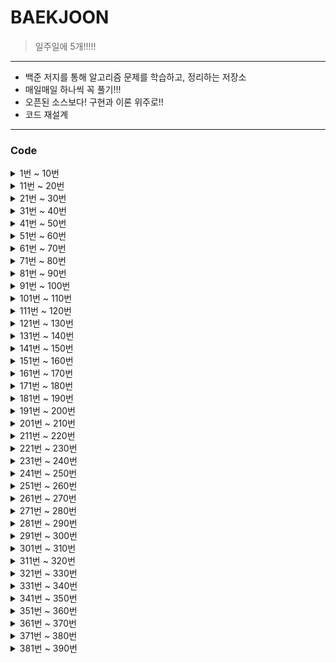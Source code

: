 # BAEKJOON
> 일주일에 5개!!!!!

<hr/>

+ 백준 저지를 통해 알고리즘 문제를 학습하고, 정리하는 저장소
+ 매일매일 하나씩 꼭 풀기!!!
+ 오픈된 소스보다! 구현과 이론 위주로!!
+ 코드 재설계

<hr/>

### Code
<details markdown="1">
<summary>1번 ~ 10번</summary>

 1. [A+B](https://github.com/DongGeon0908/BAEKJOON/blob/master/java/A%2BB.java)
 2. [A-B](https://github.com/DongGeon0908/BAEKJOON/blob/master/java/A-B.java)
 3. [Hello World](https://github.com/DongGeon0908/BAEKJOON/blob/master/java/HelloWorld.java)
 4. [We love kriii](https://github.com/DongGeon0908/BAEKJOON/blob/master/java/Welovekriii.java)
 5. [별 찍기](https://github.com/DongGeon0908/BAEKJOON/blob/master/java/%EB%B3%84%EC%B0%8D%EA%B8%B0.java)
 6. [AxB](https://github.com/DongGeon0908/BAEKJOON/blob/master/java/AXB.java)
 7. [N 찍기](https://github.com/DongGeon0908/BAEKJOON/blob/master/java/N%EC%B0%8D%EA%B8%B0.java)
 8. [사칙연산](https://github.com/DongGeon0908/BAEKJOON/blob/master/java/%EC%82%AC%EC%B9%99%EC%97%B0%EC%82%B0.java)
 9. [구구단](https://github.com/DongGeon0908/BAEKJOON/blob/master/java/%EA%B5%AC%EA%B5%AC%EB%8B%A8.java)
 10. [시험 성적](https://github.com/DongGeon0908/BAEKJOON/blob/master/java/%EC%8B%9C%ED%97%98%EC%84%B1%EC%A0%81.java)

</details>
<details markdown="1">
<summary>11번 ~ 20번</summary>

11. [아스키 코드](https://github.com/DongGeon0908/BAEKJOON/blob/master/java/%EC%95%84%EC%8A%A4%ED%82%A4%EC%BD%94%EB%93%9C.java)
12. [A나누기B](https://github.com/DongGeon0908/BAEKJOON/blob/master/java/A%EB%82%98%EB%88%84%EA%B8%B0B.java)
13. [기찍 N](https://github.com/DongGeon0908/BAEKJOON/blob/master/java/%EA%B8%B0%EC%B0%8DN.java)
14. [별찍기_2](https://github.com/DongGeon0908/BAEKJOON/blob/master/java/%EB%B3%84%EC%B0%8D%EA%B8%B0_2.java)
15. [세 수](https://github.com/DongGeon0908/BAEKJOON/blob/master/java/%EC%84%B8%EA%B0%9C%EC%9D%98%EC%88%98.java)
16. [두 수 비교하기](https://github.com/DongGeon0908/BAEKJOON/blob/master/java/%EB%91%90%EC%88%98%EB%B9%84%EA%B5%90%ED%95%98%EA%B8%B0.java)
17. [상수](https://github.com/DongGeon0908/BAEKJOON/blob/master/java/%EC%83%81%EC%88%98.java)
18. [곱셈](https://github.com/DongGeon0908/BAEKJOON/blob/master/java/%EA%B3%B1%EC%85%88.java)
19. [평균](https://github.com/DongGeon0908/BAEKJOON/blob/master/java/%ED%8F%89%EA%B7%A0.java)
20. [최댓값](https://github.com/DongGeon0908/BAEKJOON/blob/master/java/%EC%B5%9C%EB%8C%93%EA%B0%92.java)

</details>
<details markdown="1">
<summary>21번 ~ 30번</summary>

21. [열 개씩 끊어 출력](https://github.com/DongGeon0908/BAEKJOON/blob/master/java/%EC%97%B4%EA%B0%9C%EC%94%A9%EB%81%8A%EC%96%B4%20%EC%B6%9C%EB%A0%A5%ED%95%98%EA%B8%B0.java)
22. [사분면 고르기](https://github.com/DongGeon0908/BAEKJOON/blob/master/java/%EC%82%AC%EB%B6%84%EB%A9%B4%EA%B3%A0%EB%A5%B4%EA%B8%B0.java)
23. [나머지](https://github.com/DongGeon0908/BAEKJOON/blob/master/java/%EB%82%98%EB%A8%B8%EC%A7%80.java)
24. [OX퀴즈](https://github.com/DongGeon0908/BAEKJOON/blob/master/java/OX%ED%80%B4%EC%A6%88.java)
25. [달팽이는 올라가고 싶다](https://github.com/DongGeon0908/BAEKJOON/blob/master/java/%EB%8B%AC%ED%8C%BD%EC%9D%B4%EB%8A%94%EC%98%AC%EB%9D%BC%EA%B0%80%EA%B3%A0%EC%8B%B6%EB%8B%A4.java)
26. [윤년](https://github.com/DongGeon0908/BAEKJOON/blob/master/java/%EC%9C%A4%EB%85%84.java)
27. [알람 시계](https://github.com/DongGeon0908/BAEKJOON/blob/master/java/%EC%95%8C%EB%9E%8C%EC%8B%9C%EA%B3%84.java)
28. [A+B - 3](https://github.com/DongGeon0908/BAEKJOON/blob/master/java/A%2BB-3.java)
29. [합](https://github.com/DongGeon0908/BAEKJOON/blob/master/java/%ED%95%A9.java)
30. [빠른 A + B](https://github.com/DongGeon0908/BAEKJOON/blob/master/java/%EB%B9%A0%EB%A5%B8A%2BB.java)

</details>
<details markdown="1">
<summary>31번 ~ 40번</summary>

31. [A+B - 7](https://github.com/DongGeon0908/BAEKJOON/blob/master/java/A%2BB-7.java)
32. [A+B - 8](https://github.com/DongGeon0908/BAEKJOON/blob/master/java/A%2BB-8.java)
33. [별 찍기 - 2](https://github.com/DongGeon0908/BAEKJOON/blob/master/java/%EB%B3%84%EC%B0%8D%EA%B8%B0-2.java)
34. [X보다 작은 수](https://github.com/DongGeon0908/BAEKJOON/blob/master/java/X%EB%B3%B4%EB%8B%A4%EC%9E%91%EC%9D%80%EC%88%98.java)
35. [등록](https://github.com/DongGeon0908/BAEKJOON/blob/master/java/%EB%93%B1%EB%A1%9D.java)
36. [별 찍기 - 3](https://github.com/DongGeon0908/BAEKJOON/blob/master/java/2440.java)
37. [A + B - 2](https://github.com/DongGeon0908/BAEKJOON/blob/master/java/2558.java)
38. [숫자의 합](https://github.com/DongGeon0908/BAEKJOON/blob/master/java/11720.java)
39. [별 찍기 - 4](https://github.com/DongGeon0908/BAEKJOON/blob/master/java/2441.java)
40. [숫자의 개수](https://github.com/DongGeon0908/BAEKJOON/blob/master/java/2577.java)

</details>
<details markdown="1">
<summary>41번 ~ 50번</summary>

41. [소수 구하기](https://github.com/DongGeon0908/BAEKJOON/blob/master/java/1929.java)
42. [수 정렬하기](https://github.com/DongGeon0908/BAEKJOON/blob/master/java/2750.java)
43. [평균 점수](https://github.com/DongGeon0908/BAEKJOON/blob/master/java/10039.java)
44. [A+B - 5](https://github.com/DongGeon0908/BAEKJOON/blob/master/java/10952.java)
45. [정수 N개의 합](https://github.com/DongGeon0908/BAEKJOON/blob/master/java/15596.java)
46. [팩토리얼](https://github.com/DongGeon0908/BAEKJOON/blob/master/java/10872.java)
47. [피보나치 수 5](https://github.com/DongGeon0908/BAEKJOON/blob/master/java/10870.java)
48. [A+B - 6](https://github.com/DongGeon0908/BAEKJOON/blob/master/java/10953.java)
49. [정ㅋ벅ㅋ](https://github.com/DongGeon0908/BAEKJOON/blob/master/java/1237.java)
50. [손익분기점](https://github.com/DongGeon0908/BAEKJOON/blob/master/java/1712.java)

</details>
<details markdown="1">
<summary>51번 ~ 60번</summary>

51. [최소,최대](https://github.com/DongGeon0908/BAEKJOON/blob/master/java/10818.java)
52. [소수 찾기](https://github.com/DongGeon0908/BAEKJOON/blob/master/java/1978.java)
53. [직각삼각형](https://github.com/DongGeon0908/BAEKJOON/blob/master/java/4153.java)
54. [상근날드](https://github.com/DongGeon0908/BAEKJOON/blob/master/java/5543.java)
55. [별 찍기 - 13](https://github.com/DongGeon0908/BAEKJOON/blob/master/java/2523.java)
56. [별 찍기 - 5](https://github.com/DongGeon0908/BAEKJOON/blob/master/java/2442.java)
57. [별 찍기 - 6](https://github.com/DongGeon0908/BAEKJOON/blob/master/java/2443.java)
58. [별 찍기 - 12](https://github.com/DongGeon0908/BAEKJOON/blob/master/java/2522.java)
59. [사파리월드](https://github.com/DongGeon0908/BAEKJOON/blob/master/java/2420.java)
60. [타노스](https://github.com/DongGeon0908/BAEKJOON/blob/master/java/15802.java)

</details>

<details markdown="1">
<summary>61번 ~ 70번</summary>

61. [조교는 새디스트야!!](https://github.com/DongGeon0908/BAEKJOON/blob/master/java/14656.java)
62. [평균은 넘겠지](https://github.com/DongGeon0908/BAEKJOON/blob/master/java/4344.java)
63. [단어의 개수](https://github.com/DongGeon0908/BAEKJOON/blob/master/java/1152.java)
64. [홍익대학교](https://github.com/DongGeon0908/BAEKJOON/blob/master/java/16394.java)
65. [소트인사이드](https://github.com/DongGeon0908/BAEKJOON/blob/master/java/1427.java)
66. [개수 세기](https://github.com/DongGeon0908/BAEKJOON/blob/master/java/10807.java)
67. [히스토그램](https://github.com/DongGeon0908/BAEKJOON/blob/master/java/13752.java)
68. [사분면](https://github.com/DongGeon0908/BAEKJOON/blob/master/java/9610.java)
69. [카드 게임](https://github.com/DongGeon0908/BAEKJOON/blob/master/java/5522.java)
70. [스타워즈 로고](https://github.com/DongGeon0908/BAEKJOON/blob/master/java/9653.java)

</details>
<details markdown="1">
<summary>71번 ~ 80번</summary>

71. [더하기](https://github.com/DongGeon0908/BAEKJOON/blob/master/java/14918.java)
72. [피시방 알바](https://github.com/DongGeon0908/BAEKJOON/blob/master/java/1453.java)
73. [1998년생인 내가 태국에서는 2541년생?!](https://github.com/DongGeon0908/BAEKJOON/blob/master/java/18108.java)
74. [16진수](https://github.com/DongGeon0908/BAEKJOON/blob/master/java/1550.java)
75. [R2](https://github.com/DongGeon0908/BAEKJOON/blob/master/java/3046.java)
76. [문자열 반복](https://github.com/DongGeon0908/BAEKJOON/blob/master/java/2675.java)
77. [정수의 개수](https://github.com/DongGeon0908/BAEKJOON/blob/master/java/10821.java)
78. [A+B - 4](https://github.com/DongGeon0908/BAEKJOON/blob/master/java/10951.java)
79. [ATM](https://github.com/DongGeon0908/BAEKJOON/blob/master/java/11399.java)
80. [별 찍기 - 9](https://github.com/DongGeon0908/BAEKJOON/blob/master/java/2446.java)

</details>
<details markdown="1">
<summary>81번 ~ 90번</summary>

81. [나머지](https://github.com/DongGeon0908/BAEKJOON/blob/master/java/3052.java)
82. [더하기 사이클](https://github.com/DongGeon0908/BAEKJOON/blob/master/java/1110.java)
83. [지능형 ](https://github.com/DongGeon0908/BAEKJOON/blob/master/java/2455.java)
84. [별 찍기 - 7](https://github.com/DongGeon0908/BAEKJOON/blob/master/java/2444.java)
85. [수학은 비대면강의입니다](https://github.com/DongGeon0908/BAEKJOON/blob/master/java/19532.java)
86. [별 찍기 - 8](https://github.com/DongGeon0908/BAEKJOON/blob/master/java/2445.java)
87. [더하기](https://github.com/DongGeon0908/BAEKJOON/blob/master/java/10822.java)
88. [제로](https://github.com/DongGeon0908/BAEKJOON/blob/master/java/10773.java)
89. [새로운 시작](https://github.com/DongGeon0908/BAEKJOON/blob/master/java/15962.java)
90. [접미사 배열](https://github.com/DongGeon0908/BAEKJOON/blob/master/java/11656.java)

</details>
<details markdown="1">
<summary>91번 ~ 100번</summary>

91. [팰린드롬수](https://github.com/DongGeon0908/BAEKJOON/blob/master/java/1259.java)
92. [펠린드롬](https://github.com/DongGeon0908/BAEKJOON/blob/master/java/13235.java)
93. [10부제](https://github.com/DongGeon0908/BAEKJOON/blob/master/java/10797.java)
94. [알파벳 찾기](https://github.com/DongGeon0908/BAEKJOON/blob/master/java/10809.java)
95. [별 찍기 - 21](https://github.com/DongGeon0908/BAEKJOON/blob/master/java/10996.java)
96. [별 찍기 - 20](https://github.com/DongGeon0908/BAEKJOON/blob/master/java/10995.java)
97. [별 찍기 - 14](https://github.com/DongGeon0908/BAEKJOON/blob/master/java/2556.java)
98. [제곱 ㄴㄴ 수](https://github.com/DongGeon0908/BAEKJOON/blob/master/java/1016.java)
99. [수 정렬하기 2](https://github.com/DongGeon0908/BAEKJOON/blob/master/java/2751.java)
100. [점수계산](https://github.com/DongGeon0908/BAEKJOON/blob/master/java/2506.java)

</details>
<details markdown="1">
<summary>101번 ~ 110번</summary>

101. [소수](https://github.com/DongGeon0908/BAEKJOON/blob/master/java/2581.java)
102. [검증수](https://github.com/DongGeon0908/BAEKJOON/blob/master/java/2475.java)
103. [수 정렬하기 3](https://github.com/DongGeon0908/BAEKJOON/blob/master/java/10989.java)
104. [직사각형에서 탈출](https://github.com/DongGeon0908/BAEKJOON/blob/master/java/1085.java)
105. [보물](https://github.com/DongGeon0908/BAEKJOON/blob/master/java/1026.java)
106. [그대로 출력하기](https://github.com/DongGeon0908/BAEKJOON/blob/master/java/11718.java)
107. [남욱이의 닭장](https://github.com/DongGeon0908/BAEKJOON/blob/master/java/11006.java)
108. [곱셈](https://github.com/DongGeon0908/BAEKJOON/blob/master/java/1629.java)
109. [배수와 약수](https://github.com/DongGeon0908/BAEKJOON/blob/master/java/5086.java)
110. [별 찍기 - 15](https://github.com/DongGeon0908/BAEKJOON/blob/master/java/10990.java)

</details>
<details markdown="1">
<summary>111번 ~ 120번</summary>

111. [별 찍기 - 16](https://github.com/DongGeon0908/BAEKJOON/blob/master/java/10991.java)
112. [별 찍기 - 17](https://github.com/DongGeon0908/BAEKJOON/blob/master/java/10992.java)
113. [큰 수 A+B](https://github.com/DongGeon0908/BAEKJOON/blob/master/java/10757.java)
114. [동전 0](https://github.com/DongGeon0908/BAEKJOON/blob/master/java/11047.java)
115. [A+B - 9](https://github.com/DongGeon0908/BAEKJOON/blob/master/java/15740.java)
116. [과목선택](https://github.com/DongGeon0908/BAEKJOON/blob/master/java/11948.java)
117. [부녀회장이 될테야](https://github.com/DongGeon0908/BAEKJOON/blob/master/java/2775.java)
118. [네 번째 점](https://github.com/DongGeon0908/BAEKJOON/blob/master/java/3009.java)
119. [조별과제를 하려는데 조장이 사라졌다](https://github.com/DongGeon0908/BAEKJOON/blob/master/java/15727.java)
120. [전국 대학생 프로그래밍 대회 동아리 연합 여름 대회 2018](https://github.com/DongGeon0908/BAEKJOON/blob/master/java/15890.java)

</details>
<details markdown="1">
<summary>121번 ~ 130번</summary>

121. [셀프 넘버](https://github.com/DongGeon0908/BAEKJOON/blob/master/java/4673.java)
122. [Hello Judge](https://github.com/DongGeon0908/BAEKJOON/blob/master/java/9316.java)
123. [영수증](https://github.com/DongGeon0908/BAEKJOON/blob/master/java/5565.java)
124. [설탕 배달](https://github.com/DongGeon0908/BAEKJOON/blob/master/java/2839.java)
125. [수 찾기](https://github.com/DongGeon0908/BAEKJOON/blob/master/java/1920.java)
126. [한수](https://github.com/DongGeon0908/BAEKJOON/blob/master/java/1065.java)
127. [전자레인지](https://github.com/DongGeon0908/BAEKJOON/blob/master/java/10162.java)
128. [명령 프롬프트](https://github.com/DongGeon0908/BAEKJOON/blob/master/java/1032.java)
129. [단어공부](https://github.com/DongGeon0908/BAEKJOON/blob/master/java/1157.java)
130. [저작권](https://github.com/DongGeon0908/BAEKJOON/blob/master/java/2914.java)

</details>
<details markdown="1">
<summary>131번 ~ 140번</summary>

131. [연세대학교](https://github.com/DongGeon0908/BAEKJOON/blob/master/java/15680.java)
132. [KMP는 왜 KMP일까?](https://github.com/DongGeon0908/BAEKJOON/blob/master/java/2902.java)
133. [다이얼](https://github.com/DongGeon0908/BAEKJOON/blob/master/java/5622.java)
134. [시그마](https://github.com/DongGeon0908/BAEKJOON/blob/master/java/2355.java)
135. [킹, 퀸, 룩, 비숍, 나이트, 폰](https://github.com/DongGeon0908/BAEKJOON/blob/master/java/3003.java)
136. [2007](https://github.com/DongGeon0908/BAEKJOON/blob/master/java/1924.java)
137. [공백 없는 A+B](https://github.com/DongGeon0908/BAEKJOON/blob/master/java/15873.java)
138. [분해합](https://github.com/DongGeon0908/BAEKJOON/blob/master/java/2231.java)
139. [크로아티아 알파벳](https://github.com/DongGeon0908/BAEKJOON/blob/master/java/2941.java)
140. [그룹 단어 체커](https://github.com/DongGeon0908/BAEKJOON/blob/master/java/1316.java)

</details>
<details markdown="1">
<summary>141번 ~ 150번</summary>

141. [소음](https://github.com/DongGeon0908/BAEKJOON/blob/master/java/2935.java)
142. [로프](https://github.com/DongGeon0908/BAEKJOON/blob/master/java/2217.java)
143. [피보나치 수 2](https://github.com/DongGeon0908/BAEKJOON/blob/master/java/2748.java)
144. [가위 바위 보 999](https://github.com/DongGeon0908/BAEKJOON/blob/master/java/15913.java)
145. [피보나치 수](https://github.com/DongGeon0908/BAEKJOON/blob/master/java/2747.java)
146. [벌집](https://github.com/DongGeon0908/BAEKJOON/blob/master/java/2292.java)
147. [생일 출력하기](https://github.com/DongGeon0908/BAEKJOON/blob/master/java/2555.java)
148. [좌표 정렬하기](https://github.com/DongGeon0908/BAEKJOON/blob/master/java/11650.java)
149. [나이순 정렬](https://github.com/DongGeon0908/BAEKJOON/blob/master/java/10814.java)
150. [단어 정렬](https://github.com/DongGeon0908/BAEKJOON/blob/master/java/1181.java)

</details>
<details markdown="1">
<summary>151번 ~ 160번</summary>

151. [세수정렬](https://github.com/DongGeon0908/BAEKJOON/blob/master/java/2752.java)
152. [좌표 정렬하기 2](https://github.com/DongGeon0908/BAEKJOON/blob/master/java/11651.java)
153. [세로읽기](https://github.com/DongGeon0908/BAEKJOON/blob/master/java/10798.java)
154. [분수찾기](https://github.com/DongGeon0908/BAEKJOON/blob/master/java/1193.java)
155. [파도반 수열](https://github.com/DongGeon0908/BAEKJOON/blob/master/java/9461.java)
156. [ACM 호텔](https://github.com/DongGeon0908/BAEKJOON/blob/master/java/10250.java)
157. [이항 계수 1](https://github.com/DongGeon0908/BAEKJOON/blob/master/java/11050.java)
158. [영화감독 숌](https://github.com/DongGeon0908/BAEKJOON/blob/master/java/1436.java)
159. [홀수](https://github.com/DongGeon0908/BAEKJOON/blob/master/java/2576.java)
160. [그대로 출력하기 2](https://github.com/DongGeon0908/BAEKJOON/blob/master/java/11719.java)

</details>
<details markdown="1">
<summary>161번 ~ 170번</summary>

161. [오타맨 고창영](https://github.com/DongGeon0908/BAEKJOON/blob/master/java/2711.java)
162. [단어 길이 재기](https://github.com/DongGeon0908/BAEKJOON/blob/master/java/2743.java)
163. [음계](https://github.com/DongGeon0908/BAEKJOON/blob/master/java/2920.java)
164. [나는 요리사다](https://github.com/DongGeon0908/BAEKJOON/blob/master/java/2953.java)
165. [중복 빼고 정렬하기](https://github.com/DongGeon0908/BAEKJOON/blob/master/java/10867.java)
166. [홀수일까 짝수일까](https://github.com/DongGeon0908/BAEKJOON/blob/master/java/5988.java)
167. [대표값2](https://github.com/DongGeon0908/BAEKJOON/blob/master/java/2587.java)
168. [TGN](https://github.com/DongGeon0908/BAEKJOON/blob/master/java/5063.java)
169. [아!](https://github.com/DongGeon0908/BAEKJOON/blob/master/java/4999.java)
170. [하노이 탑](https://github.com/DongGeon0908/BAEKJOON/blob/master/java/1914.java)

</details>
<details markdown="1">
<summary>171번 ~ 180번</summary>

171. [알파벳 개수](https://github.com/DongGeon0908/BAEKJOON/blob/master/java/10808.java)
172. [심부름 가는 길](https://github.com/DongGeon0908/BAEKJOON/blob/master/java/5554.java)
173. [5와 6의 차이](https://github.com/DongGeon0908/BAEKJOON/blob/master/java/2864.java)
174. [문자열](https://github.com/DongGeon0908/BAEKJOON/blob/master/java/9086.java)
175. [학점계산](https://github.com/DongGeon0908/BAEKJOON/blob/master/java/2754.java)
176. [트로피 진열](https://github.com/DongGeon0908/BAEKJOON/blob/master/java/1668.java)
177. [IOIOI](https://github.com/DongGeon0908/BAEKJOON/blob/master/java/5525.java)
178. [택시 기하학](https://github.com/DongGeon0908/BAEKJOON/blob/master/java/3053.java)
179. [단어 뒤집기](https://github.com/DongGeon0908/BAEKJOON/blob/master/java/9093.java)
180. [나는야 포켓몬 마스터 이다솜](https://github.com/DongGeon0908/BAEKJOON/blob/master/java/1620.java)

</details>
<details markdown="1">
<summary>181번 ~ 190번</summary>

181. [N과 M (1)](https://github.com/DongGeon0908/BAEKJOON/blob/master/java/15649.java)
182. [크냐?](https://github.com/DongGeon0908/BAEKJOON/blob/master/java/4101.java)
183. [새로운 언어 CC](https://github.com/DongGeon0908/BAEKJOON/blob/master/java/19945.java)
184. [Sort 마스터 배지훈](https://github.com/DongGeon0908/BAEKJOON/blob/master/java/17263.java)
185. [소인수분해](https://github.com/DongGeon0908/BAEKJOON/blob/master/java/11653.java)
186. [다면체](https://github.com/DongGeon0908/BAEKJOON/blob/master/java/10569.java)
187. [과제 안 내신 분..?](https://github.com/DongGeon0908/BAEKJOON/blob/master/java/5597.java)
188. [Which Alien?](https://github.com/DongGeon0908/BAEKJOON/blob/master/java/6778.java)
189. [웰컴](https://github.com/DongGeon0908/BAEKJOON/blob/master/java/5337.java)
190. [CASIO](https://github.com/DongGeon0908/BAEKJOON/blob/master/java/15963.java)

</details>
<details markdown="1">
<summary>191번 ~ 200번</summary>

191. [긴자리 계산](https://github.com/DongGeon0908/BAEKJOON/blob/master/java/2338.java)
192. [파티가 끝나고 난 뒤](https://github.com/DongGeon0908/BAEKJOON/blob/master/java/2845.java)
193. [이번학기 평점은 몇점?](https://github.com/DongGeon0908/BAEKJOON/blob/master/java/2755.java)
194. [Time to Decompress](https://github.com/DongGeon0908/BAEKJOON/blob/master/java/17010.java)
195. [N과 M (2)](https://github.com/DongGeon0908/BAEKJOON/blob/master/java/15650.java)
196. [개구리 1](https://github.com/DongGeon0908/BAEKJOON/blob/master/java/19563.java)
197. [헛간 청약](https://github.com/DongGeon0908/BAEKJOON/blob/master/java/19698.java)
198. [대소문자 바꾸기](https://github.com/DongGeon0908/BAEKJOON/blob/master/java/2744.java)
199. [수 정렬하기 2 새로운 버전](https://github.com/DongGeon0908/BAEKJOON/blob/master/java/2751-2.java)
200. [최대공약수와 최소공배수](https://github.com/DongGeon0908/BAEKJOON/blob/master/java/2609.java)

</details>
<details markdown="1">
<summary>201번 ~ 210번</summary>

201. [최소공배수](https://github.com/DongGeon0908/BAEKJOON/blob/master/java/1934.java)
202. [DFS와 BFS](https://github.com/DongGeon0908/BAEKJOON/blob/master/java/1260.java)
203. [하얀 칸](https://github.com/DongGeon0908/BAEKJOON/blob/master/java/1100.java)
204. [백설 공주와 일곱 난쟁이](https://github.com/DongGeon0908/BAEKJOON/blob/master/java/3040.java)
205. [약수](https://github.com/DongGeon0908/BAEKJOON/blob/master/java/1037.java)
206. [스택](https://github.com/DongGeon0908/BAEKJOON/blob/master/java/10828.java)
207. [큐](https://github.com/DongGeon0908/BAEKJOON/blob/master/java/10845.java)
208. [요세푸스 문제](https://github.com/DongGeon0908/BAEKJOON/blob/master/java/1158.java)
209. [덱](https://github.com/DongGeon0908/BAEKJOON/blob/master/java/10866.java)
210. [괄호](https://github.com/DongGeon0908/BAEKJOON/blob/master/java/9012.java)

</details>
<details markdown="1">
<summary>211번 ~ 220번</summary>

211. [LCS](https://github.com/DongGeon0908/BAEKJOON/blob/master/java/9251.java)
212. [0 = not cute / 1 = cute](https://github.com/DongGeon0908/BAEKJOON/blob/master/java/10886.java)
213. [모음의 개수](https://github.com/DongGeon0908/BAEKJOON/blob/master/java/10987.java)
214. [첫 글자를 대문자로](https://github.com/DongGeon0908/BAEKJOON/blob/master/java/4458.java)
215. [플러그](https://github.com/DongGeon0908/BAEKJOON/blob/master/java/2010.java)
216. [고려대는 사랑입니다](https://github.com/DongGeon0908/BAEKJOON/blob/master/java/11942.java)
217. [터렛](https://github.com/DongGeon0908/BAEKJOON/blob/master/java/1002.java)
218. [윷놀이](https://github.com/DongGeon0908/BAEKJOON/blob/master/java/2490.java)
219. [NN](https://github.com/DongGeon0908/BAEKJOON/blob/master/java/11944.java)
220. [1로 만들기](https://github.com/DongGeon0908/BAEKJOON/blob/master/java/1463.java)

</details>
<details markdown="1">
<summary>221번 ~ 230번</summary>

221. [운동장 한 바퀴](https://github.com/DongGeon0908/BAEKJOON/blob/master/java/16486.java)
222. [와글와글 숭고한](https://github.com/DongGeon0908/BAEKJOON/blob/master/java/17388.java)
223. [뉴비의 기준은 뭘까?](https://github.com/DongGeon0908/BAEKJOON/blob/master/java/19944.java)
224. [이상한 기호](https://github.com/DongGeon0908/BAEKJOON/blob/master/java/15964.java)
225. [3 つの整数](https://github.com/DongGeon0908/BAEKJOON/blob/master/java/18408.java)
226. [새](https://github.com/DongGeon0908/BAEKJOON/blob/master/java/1568.java)
227. [Fly me to the Alpha Centauri](https://github.com/DongGeon0908/BAEKJOON/blob/master/java/1011.java)
228. [베르트랑 공준](https://github.com/DongGeon0908/BAEKJOON/blob/master/java/4948.java)
229. [골드바흐의 추측](https://github.com/DongGeon0908/BAEKJOON/blob/master/java/9020.java)
230. [블랙잭](https://github.com/DongGeon0908/BAEKJOON/blob/master/java/2798.java)

</details>
<details markdown="1">
<summary>231번 ~ 240번</summary>

231. [방학 숙제](https://github.com/DongGeon0908/BAEKJOON/blob/master/java/5532.java)
232. [유학 금지](https://github.com/DongGeon0908/BAEKJOON/blob/master/java/2789.java)
233. [막대기](https://github.com/DongGeon0908/BAEKJOON/blob/master/java/17608.java)
234. [더하기 4](https://github.com/DongGeon0908/BAEKJOON/blob/master/java/11024.java)
235. [더하기 3](https://github.com/DongGeon0908/BAEKJOON/blob/master/java/11023.java)
236. [모음의 개수](https://github.com/DongGeon0908/BAEKJOON/blob/master/java/1264.java)
237. [약수 구하기](https://github.com/DongGeon0908/BAEKJOON/blob/master/java/2501.java)
238. [초6 수학](https://github.com/DongGeon0908/BAEKJOON/blob/master/java/2702.java)
239. [더하기](https://github.com/DongGeon0908/BAEKJOON/blob/master/java/9085.java)
240. [와이버스 부릉부릉](https://github.com/DongGeon0908/BAEKJOON/blob/master/java/14645.java)

</details>
<details markdown="1">
<summary>241번 ~ 250번</summary>

241. [시험 점수](https://github.com/DongGeon0908/BAEKJOON/blob/master/java/5596.java)
242. [나는 누구인가](https://github.com/DongGeon0908/BAEKJOON/blob/master/java/15733.java)
243. [너의 이름은 몇 점이니?](https://github.com/DongGeon0908/BAEKJOON/blob/master/java/15813.java)
244. [알파벳 거리](https://github.com/DongGeon0908/BAEKJOON/blob/master/java/5218.java)
245. [해밍 거리](https://github.com/DongGeon0908/BAEKJOON/blob/master/java/3449.java)
246. [입실 관리](https://github.com/DongGeon0908/BAEKJOON/blob/master/java/5524.java)
247. [좋은 자동차 번호판](https://github.com/DongGeon0908/BAEKJOON/blob/master/java/1871.java)
248. [비교 연산자](https://github.com/DongGeon0908/BAEKJOON/blob/master/java/5656.java)
249. [지영 공주님의 마법 거울](https://github.com/DongGeon0908/BAEKJOON/blob/master/java/11586.java)
250. [문자열 집합](https://github.com/DongGeon0908/BAEKJOON/blob/master/java/14425.java)

</details>
<details markdown="1">
<summary>251번 ~ 260번</summary>

251. [팰린드롬인지 확인하기](https://github.com/DongGeon0908/BAEKJOON/blob/master/java/10988.java)
252. [닉네임에 갓 붙이기](https://github.com/DongGeon0908/BAEKJOON/blob/master/java/13163.java)
253. [줄번호](https://github.com/DongGeon0908/BAEKJOON/blob/master/java/4470.java)
254. [JOI와 IOI](https://github.com/DongGeon0908/BAEKJOON/blob/master/java/5586.java)
255. [!밀비 급일](https://github.com/DongGeon0908/BAEKJOON/blob/master/java/11365.java)
256. [니모를 찾아서](https://github.com/DongGeon0908/BAEKJOON/blob/master/java/10173.java)
257. [창영마을](https://github.com/DongGeon0908/BAEKJOON/blob/master/java/3028.java)
258. [FBI](https://github.com/DongGeon0908/BAEKJOON/blob/master/java/2857.java)
259. [태보태보 총난타](https://github.com/DongGeon0908/BAEKJOON/blob/master/java/17249.java)
260. [줄임말 만들기](https://github.com/DongGeon0908/BAEKJOON/blob/master/java/3181.java)

</details>
<details markdown="1">
<summary>261번 ~ 270번</summary>

261. [럭키 스트레이트](https://github.com/DongGeon0908/BAEKJOON/blob/master/java/18406.java)
262. [대충 더해](https://github.com/DongGeon0908/BAEKJOON/blob/master/java/8949.java)
263. [2루수 이름이 뭐야](https://github.com/DongGeon0908/BAEKJOON/blob/master/java/17350.java)
264. [FYI](https://github.com/DongGeon0908/BAEKJOON/blob/master/java/17863.java)
265. [연길이의 이상형](https://github.com/DongGeon0908/BAEKJOON/blob/master/java/20540.java)
266. [George Boole](https://github.com/DongGeon0908/BAEKJOON/blob/master/java/13234.java)
267. [Greetings!](https://github.com/DongGeon0908/BAEKJOON/blob/master/java/17548.java)
268. [Tapioka](https://github.com/DongGeon0908/BAEKJOON/blob/master/java/18142.java)
269. [??!](https://github.com/DongGeon0908/BAEKJOON/blob/master/java/10926.java)
270. [삼각형 외우기](https://github.com/DongGeon0908/BAEKJOON/blob/master/java/10101.java)

</details>
<details markdown="1">
<summary>271번 ~ 280번</summary>

271. [사과](https://github.com/DongGeon0908/BAEKJOON/blob/master/java/10833.java)
272. [콘테스트](https://github.com/DongGeon0908/BAEKJOON/blob/master/java/5576.java)
273. [짝수를 찾아라](https://github.com/DongGeon0908/BAEKJOON/blob/master/java/3058.java)
274. [주사위](https://github.com/DongGeon0908/BAEKJOON/blob/master/java/9295.java)
275. [공](https://github.com/DongGeon0908/BAEKJOON/blob/master/java/1547.java)
276. [주사위 게임](https://github.com/DongGeon0908/BAEKJOON/blob/master/java/10103.java)
277. [뜨거운 붕어빵](https://github.com/DongGeon0908/BAEKJOON/blob/master/java/11945.java)
278. [중복을 없애자](https://github.com/DongGeon0908/BAEKJOON/blob/master/java/4592.java)
279. [카드 뽑기](https://github.com/DongGeon0908/BAEKJOON/blob/master/java/16204.java)
280. [특별한 날](https://github.com/DongGeon0908/BAEKJOON/blob/master/java/10768.java)

</details>
<details markdown="1">
<summary>281번 ~ 290번</summary>

281. [그릇](https://github.com/DongGeon0908/BAEKJOON/blob/master/java/7567.java)
282. [치킨 두 마리 (...)](https://github.com/DongGeon0908/BAEKJOON/blob/master/java/14489.java)
283. [쿠폰](https://github.com/DongGeon0908/BAEKJOON/blob/master/java/10179.java)
284. [행렬 덧셈](https://github.com/DongGeon0908/BAEKJOON/blob/master/java/2738.java)
285. [팬들에게 둘러싸인 홍준](https://github.com/DongGeon0908/BAEKJOON/blob/master/java/14581.java)
286. [Winning Score](https://github.com/DongGeon0908/BAEKJOON/blob/master/java/17009.java)
287. [페르시아의 왕들](https://github.com/DongGeon0908/BAEKJOON/blob/master/java/10599.java)
288. [가위 바위 보?](https://github.com/DongGeon0908/BAEKJOON/blob/master/java/4493.java)
289. [거스름돈](https://github.com/DongGeon0908/BAEKJOON/blob/master/java/5585.java)
290. [거스름돈](https://github.com/DongGeon0908/BAEKJOON/blob/master/java/14916.java)

</details>

<details markdown="1">
<summary>291번 ~ 300번</summary>

291. [스네이크버드](https://github.com/DongGeon0908/BAEKJOON/blob/master/java/16435.java)
292. [과자](https://github.com/DongGeon0908/BAEKJOON/blob/master/java/10156.java)
293. [핸드폰 요금](https://github.com/DongGeon0908/BAEKJOON/blob/master/java/1267.java)
294. [1, 2, 3 더하기](https://github.com/DongGeon0908/BAEKJOON/blob/master/java/9095.java)
295. [수도요금](https://github.com/DongGeon0908/BAEKJOON/blob/master/java/10707.java)
296. [동전1](https://github.com/DongGeon0908/BAEKJOON/blob/master/java/2293.java)
297. [Darius님 한타 안 함?](https://github.com/DongGeon0908/BAEKJOON/blob/master/java/20499.java)
298. [요세푸스 문제 0](https://github.com/DongGeon0908/BAEKJOON/blob/master/java/11866.java)
299. [N번째 큰 수](https://github.com/DongGeon0908/BAEKJOON/blob/master/java/2693.java)
300. [일곱 난쟁이](https://github.com/DongGeon0908/BAEKJOON/blob/master/java/2309.java)

</details>
<details markdown="1">
<summary>301번 ~ 310번</summary>

301. [덩치](https://github.com/DongGeon0908/BAEKJOON/blob/master/java/7568.java)
302. [2차원 배열의 합](https://github.com/DongGeon0908/BAEKJOON/blob/master/java/2167.java)
303. [네 수](https://github.com/DongGeon0908/BAEKJOON/blob/master/java/10824.java)
304. [수 이어 쓰기 1](https://github.com/DongGeon0908/BAEKJOON/blob/master/java/1748.java)
305. [Baseball](https://github.com/DongGeon0908/BAEKJOON/blob/master/java/10214.java)
306. [카드게임](https://github.com/DongGeon0908/BAEKJOON/blob/master/java/10801.java)
307. [이상한 곱셈](https://github.com/DongGeon0908/BAEKJOON/blob/master/java/1225.java)
308. [Mini Fantasy War](https://github.com/DongGeon0908/BAEKJOON/blob/master/java/12790.java)
309. [완전제곱수](https://github.com/DongGeon0908/BAEKJOON/blob/master/java/1977.java)
310. [잃어버린 괄호](https://github.com/DongGeon0908/BAEKJOON/blob/master/java/1541.java)

</details>
<details markdown="1">
<summary>311번 ~ 320번</summary>

311. [Tri-du](https://github.com/DongGeon0908/BAEKJOON/blob/master/java/13597.java)
312. [파일 옮기기](https://github.com/DongGeon0908/BAEKJOON/blob/master/java/11943.java)
313. [경기 결과](https://github.com/DongGeon0908/BAEKJOON/blob/master/java/5523.java)
314. [주사위 세개](https://github.com/DongGeon0908/BAEKJOON/blob/master/java/2480.java)
315. [화성 수학](https://github.com/DongGeon0908/BAEKJOON/blob/master/java/5355.java)
316. [세탁소 사장 동혁](https://github.com/DongGeon0908/BAEKJOON/blob/master/java/2720.java)
317. [최댓값](https://github.com/DongGeon0908/BAEKJOON/blob/master/java/2566.java)
318. [상근이의 친구들](https://github.com/DongGeon0908/BAEKJOON/blob/master/java/5717.java)
319. [할로윈의 사탕](https://github.com/DongGeon0908/BAEKJOON/blob/master/java/10178.java)
320. [문자열 분석](https://github.com/DongGeon0908/BAEKJOON/blob/master/java/10820.java)

</details>
<details markdown="1">
<summary>321번 ~ 330번</summary>

321. [스택 수열](https://github.com/DongGeon0908/BAEKJOON/blob/master/java/1874.java)
322. [패션왕 신해빈](https://github.com/DongGeon0908/BAEKJOON/blob/master/java/9375.java)
323. [과제](https://github.com/DongGeon0908/BAEKJOON/blob/master/java/13904.java)
324. [정수 삼각형](https://github.com/DongGeon0908/BAEKJOON/blob/master/java/1932.java)
325. [피보나치 함수](https://github.com/DongGeon0908/BAEKJOON/blob/master/java/1003.java)
326. [계단 오르기](https://github.com/DongGeon0908/BAEKJOON/blob/master/java/2579.java)
327. [포도주 시식](https://github.com/DongGeon0908/BAEKJOON/blob/master/java/2156.java)
328. [이친수](https://github.com/DongGeon0908/BAEKJOON/blob/master/java/2193.java)
329. [연속합](https://github.com/DongGeon0908/BAEKJOON/blob/master/java/1912.java)
330. [평범한 배낭](https://github.com/DongGeon0908/BAEKJOON/blob/master/java/12865.java)

</details>
<details markdown="1">
<summary>331번 ~ 340번</summary>

331. [행렬 곱셈](https://github.com/DongGeon0908/BAEKJOON/blob/master/java/2740.java)
332. [초콜릿 자르기](https://github.com/DongGeon0908/BAEKJOON/blob/master/java/2163.java)
333. [주사위 게임](https://github.com/DongGeon0908/BAEKJOON/blob/master/java/2476.java)
334. [등장하지 않는 문자의 합](https://github.com/DongGeon0908/BAEKJOON/blob/master/java/3059.java)
335. [한다 안한다](https://github.com/DongGeon0908/BAEKJOON/blob/master/java/5789.java)
336. [얼마?](https://github.com/DongGeon0908/BAEKJOON/blob/master/java/9325.java)
337. [2×n 타일링](https://github.com/DongGeon0908/BAEKJOON/blob/master/java/11726.java)
338. [RGB거리](https://github.com/DongGeon0908/BAEKJOON/blob/master/java/1149.java)
339. [2×n 타일링 2](https://github.com/DongGeon0908/BAEKJOON/blob/master/java/11727.java)
340. [가장 많은 글자](https://github.com/DongGeon0908/BAEKJOON/blob/master/java/1371.java)

</details>
<details markdown="1">
<summary>341번 ~ 350번</summary>

341. [개표](https://github.com/DongGeon0908/BAEKJOON/blob/master/java/10102.java)
342. [하노이 탑 이동 순서](https://github.com/DongGeon0908/BAEKJOON/blob/master/java/11729.java)
343. [마이크로소프트 로고](https://github.com/DongGeon0908/BAEKJOON/blob/master/java/5338.java)
344. [오늘 날짜](https://github.com/DongGeon0908/BAEKJOON/blob/master/java/10699.java)
345. [듣보잡](https://github.com/DongGeon0908/BAEKJOON/blob/master/java/1764.java)
346. [소수 단어](https://github.com/DongGeon0908/BAEKJOON/blob/master/java/2153.java)
347. [더하기 2](https://github.com/DongGeon0908/BAEKJOON/blob/master/java/10823.java)
348. [배수 찾기](https://github.com/DongGeon0908/BAEKJOON/blob/master/java/4504.java)
349. [부호](https://github.com/DongGeon0908/BAEKJOON/blob/master/java/1247.java)
350. [창영이의 일기장](https://github.com/DongGeon0908/BAEKJOON/blob/master/java/2954.java)

</details>
<details markdown="1">
<summary>351번 ~ 360번</summary>

351. [Count Me In](https://github.com/DongGeon0908/BAEKJOON/blob/master/java/11319.java)
352. [2+1 세일](https://github.com/DongGeon0908/BAEKJOON/blob/master/java/11508.java)
353. [IBM 빼기 1](https://github.com/DongGeon0908/BAEKJOON/blob/master/java/6321.java)
354. [합 구하기](https://github.com/DongGeon0908/BAEKJOON/blob/master/java/11441.java)
355. [치킨 쿠폰](https://github.com/DongGeon0908/BAEKJOON/blob/master/java/1673.java)
356. [뒤집힌 덧셈](https://github.com/DongGeon0908/BAEKJOON/blob/master/java/1357.java)
357. [행복한지 슬픈지](https://github.com/DongGeon0908/BAEKJOON/blob/master/java/10769.java)
358. [요다](https://github.com/DongGeon0908/BAEKJOON/blob/master/java/5363.java)
359. [문자가 몇갤까](https://github.com/DongGeon0908/BAEKJOON/blob/master/java/7600.java)
360. [방 번호](https://github.com/DongGeon0908/BAEKJOON/blob/master/java/1475.java)

</details>
<details markdown="1">
<summary>361번 ~ 370번</summary>

361. [ABC](https://github.com/DongGeon0908/BAEKJOON/blob/master/java/3047.java)
362. [세 막대](https://github.com/DongGeon0908/BAEKJOON/blob/master/java/14215.java)
363. [가장 긴 증가하는 부분 수열](https://github.com/DongGeon0908/BAEKJOON/blob/master/java/11053.java)
364. [도비의 영어 공부](https://github.com/DongGeon0908/BAEKJOON/blob/master/java/2386.java)
365. [미로 탐색](https://github.com/DongGeon0908/BAEKJOON/blob/master/java/2178.java)
366. [백대열](https://github.com/DongGeon0908/BAEKJOON/blob/master/java/14490.java)
367. [가장 긴 감소하는 부분 수열](https://github.com/DongGeon0908/BAEKJOON/blob/master/java/11722.java)
368. [지능형 기차 2](https://github.com/DongGeon0908/BAEKJOON/blob/master/java/2460.java)
369. [날짜 계산](https://github.com/DongGeon0908/BAEKJOON/blob/master/java/1476.java)
370. [Strfry](https://github.com/DongGeon0908/BAEKJOON/blob/master/java/11328.java)

</details>
<details markdown="1">
<summary>371번 ~ 380번</summary>

371. [쉬운 계단 수](https://github.com/DongGeon0908/BAEKJOON/blob/master/java/10844.java)
372. [수들의 합](https://github.com/DongGeon0908/BAEKJOON/blob/master/java/1789.java)
373. [카이사르 암호](https://github.com/DongGeon0908/BAEKJOON/blob/master/java/5598.java)
374. [퇴사](https://github.com/DongGeon0908/BAEKJOON/blob/master/java/14501.java)
375. [팬그램](https://github.com/DongGeon0908/BAEKJOON/blob/master/java/5704.java)
376. [진법 변환](https://github.com/DongGeon0908/BAEKJOON/blob/master/java/2745.java)
377. [야바위 대장](https://github.com/DongGeon0908/BAEKJOON/blob/master/java/15814.java)
378. [오븐 시계](https://github.com/DongGeon0908/BAEKJOON/blob/master/java/2525.java)
379. [구간 합 구하기 4](https://github.com/DongGeon0908/BAEKJOON/blob/master/java/11659.java)
380. [점수 계산](https://github.com/DongGeon0908/BAEKJOON/blob/master/java/2822.java)

</details>
<details markdown="1">
<summary>381번 ~ 390번</summary>

381. [UCPC는 무엇의 약자일까?](https://github.com/DongGeon0908/BAEKJOON/blob/master/java/15904.java)
382. [홀짝 칵테일](https://github.com/DongGeon0908/BAEKJOON/blob/master/java/21312.java)
383. [2의 제곱인가?](https://github.com/DongGeon0908/BAEKJOON/blob/master/java/11966.java)
384. [8진수, 10진수, 16진수](https://github.com/DongGeon0908/BAEKJOON/blob/master/java/11816.java)
385. [대표값](https://github.com/DongGeon0908/BAEKJOON/blob/master/java/2592.java)

</details>
